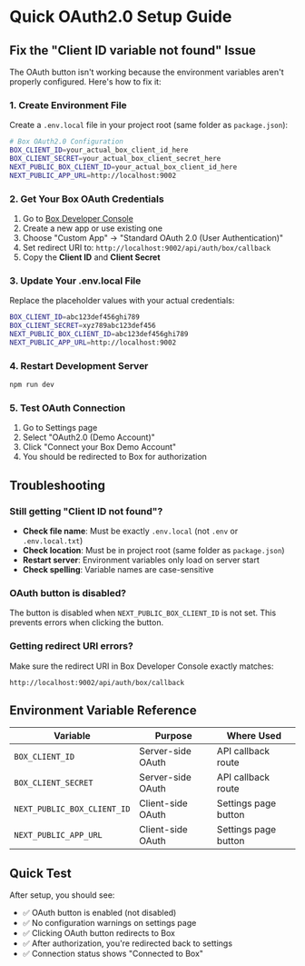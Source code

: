 # Quick OAuth2.0 Setup Guide

## Fix the "Client ID variable not found" Issue

The OAuth button isn't working because the environment variables aren't properly configured. Here's how to fix it:

### 1. Create Environment File

Create a `.env.local` file in your project root (same folder as `package.json`):

```bash
# Box OAuth2.0 Configuration
BOX_CLIENT_ID=your_actual_box_client_id_here
BOX_CLIENT_SECRET=your_actual_box_client_secret_here
NEXT_PUBLIC_BOX_CLIENT_ID=your_actual_box_client_id_here
NEXT_PUBLIC_APP_URL=http://localhost:9002
```

### 2. Get Your Box OAuth Credentials

1. Go to [Box Developer Console](https://app.box.com/developers/console)
2. Create a new app or use existing one
3. Choose "Custom App" → "Standard OAuth 2.0 (User Authentication)"
4. Set redirect URI to: `http://localhost:9002/api/auth/box/callback`
5. Copy the **Client ID** and **Client Secret**

### 3. Update Your .env.local File

Replace the placeholder values with your actual credentials:

```bash
BOX_CLIENT_ID=abc123def456ghi789
BOX_CLIENT_SECRET=xyz789abc123def456
NEXT_PUBLIC_BOX_CLIENT_ID=abc123def456ghi789
NEXT_PUBLIC_APP_URL=http://localhost:9002
```

### 4. Restart Development Server

```bash
npm run dev
```

### 5. Test OAuth Connection

1. Go to Settings page
2. Select "OAuth2.0 (Demo Account)"
3. Click "Connect your Box Demo Account"
4. You should be redirected to Box for authorization

## Troubleshooting

### Still getting "Client ID not found"?

- **Check file name**: Must be exactly `.env.local` (not `.env` or `.env.local.txt`)
- **Check location**: Must be in project root (same folder as `package.json`)
- **Restart server**: Environment variables only load on server start
- **Check spelling**: Variable names are case-sensitive

### OAuth button is disabled?

The button is disabled when `NEXT_PUBLIC_BOX_CLIENT_ID` is not set. This prevents errors when clicking the button.

### Getting redirect URI errors?

Make sure the redirect URI in Box Developer Console exactly matches:
```
http://localhost:9002/api/auth/box/callback
```

## Environment Variable Reference

| Variable | Purpose | Where Used |
|----------|---------|------------|
| `BOX_CLIENT_ID` | Server-side OAuth | API callback route |
| `BOX_CLIENT_SECRET` | Server-side OAuth | API callback route |
| `NEXT_PUBLIC_BOX_CLIENT_ID` | Client-side OAuth | Settings page button |
| `NEXT_PUBLIC_APP_URL` | Client-side OAuth | Settings page button |

## Quick Test

After setup, you should see:
- ✅ OAuth button is enabled (not disabled)
- ✅ No configuration warnings on settings page
- ✅ Clicking OAuth button redirects to Box
- ✅ After authorization, you're redirected back to settings
- ✅ Connection status shows "Connected to Box" 